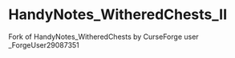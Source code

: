 # HandyNotes_WitheredChests_II
Fork of HandyNotes_WitheredChests by CurseForge user _ForgeUser29087351
